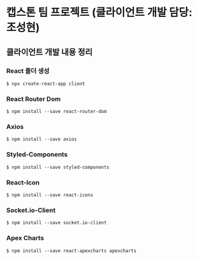 # 캡스톤 팀 프로젝트 (클라이언트 개발 담당: 조성현)

## 클라이언트 개발 내용 정리

### React 폴더 생성

```
$ npx create-react-app client
```

### React Router Dom

```
$ npm install --save react-router-dom
```

### Axios
```
$ npm install --save axios
```

### Styled-Components
```
$ npm install --save styled-components
```

### React-Icon
```
$ npm install --save react-icons
```

### Socket.io-Client
```
$ npm install --save socket.io-client
```

### Apex Charts
```
$ npm install --save react-apexcharts apexcharts
```
